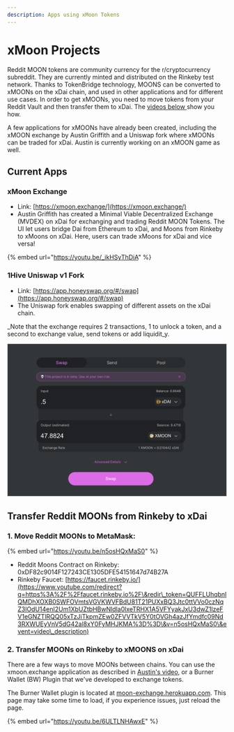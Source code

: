 ```yaml
---
description: Apps using xMoon Tokens
---
```


# xMoon Projects

Reddit MOON tokens are community currency for the r/cryptocurrency subreddit. They are currently minted and distributed on the Rinkeby test network. Thanks to TokenBridge technology, MOONS can be converted to xMOONs on the xDai chain, and used in other applications and for different use cases. In order to get xMOONs, you need to move tokens from your Reddit Vault and then transfer them to xDai. The [videos below ](./#moving-moons-to-xdai)show you how.

A few applications for xMOONs have already been created, including the xMOON exchange by Austin Griffith and a Uniswap fork where xMOONs can be traded for xDai. Austin is currently working on an xMOON game as well.

## Current Apps

### xMoon Exchange

* Link:  [https://xmoon.exchange/](https://xmoon.exchange/)
* Austin Griffith has created a Minimal Viable Decentralized Exchange (MVDEX) on xDai for exchanging and trading Reddit MOON Tokens. The UI let users bridge Dai from Ethereum to xDai, and Moons from Rinkeby to xMoons on xDai. Here, users can trade xMoons for xDai and vice versa!&#x20;

{% embed url="https://youtu.be/_ikHSyThDiA" %}

### 1Hive Uniswap v1 Fork

* Link:  [https://app.honeyswap.org/#/swap](https://app.honeyswap.org/#/swap)
* The Uniswap fork enables swapping of different assets on the xDai chain.

_Note that the exchange requires 2 transactions, 1 to unlock a token, and a second to exchange value, send tokens or add liquidit_y.

![](<../../../.gitbook/assets/xMoon Uniswap.png>)

## Transfer Reddit MOONs from Rinkeby to xDai

### 1. Move Reddit MOONs to MetaMask:

{% embed url="https://youtu.be/n5osHQxMaS0" %}

* Reddit Moons Contract on Rinkeby: 0xDF82c9014F127243CE1305DFE54151647d74B27A&#x20;
* Rinkeby Faucet: [https://faucet.rinkeby.io/](https://www.youtube.com/redirect?q=https%3A%2F%2Ffaucet.rinkeby.io%2F\&redir\_token=QUFFLUhqbnlQMDhXOXB0SWFOVmtsVGVKWVFBdU81T21PUXxBQ3Jtc0ttVVo0czNqZ3lOdU14enI2Um1XbUZtbHBwNldla0lxeTRHX1A5VFYyakJxU3dwZ1lzeFV1eGNZTlRQQ05xTzJiTkpmZEw0ZFVVTkV5Y0tOVGh4azJfYmdfc09Nd3RXWUEyVnV5dG42al8xY0FyMHJKMA%3D%3D\&v=n5osHQxMaS0\&event=video\_description)

### 2. Transfer MOONs on Rinkeby to xMOONS on xDai

There are a few ways to move MOONs between chains. You can use the xmoon.exchange application as described in [Austin's video](https://youtu.be/\_ikHSyThDiA), or a Burner Wallet (BW) Plugin that we've developed to exchange tokens.

The Burner Wallet plugin is located at [moon-exchange.herokuapp.com](http://moon-exchange.herokuapp.com/). This page may take some time to load, if you experience issues, just reload the page.

{% embed url="https://youtu.be/6ULTLNHAwxE" %}
